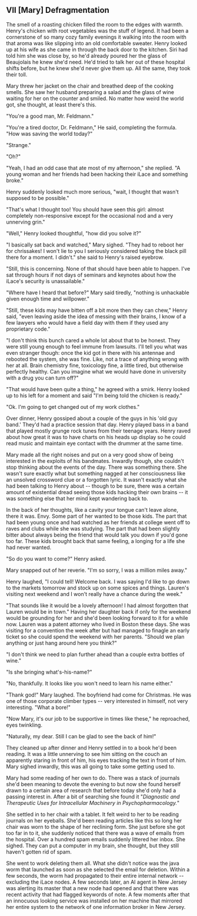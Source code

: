 VII \[Mary\] Defragmentation
----------------------------

The smell of a roasting chicken filled the room to the edges with
warmth. Henry\'s chicken with root vegetables was the stuff of legend.
It had been a cornerstone of so many cozy family evenings it walking
into the room with that aroma was like slipping into an old comfortable
sweater. Henry looked up at his wife as she came in through the back
door to the kitchen. Siri had told him she was close by, so he\'d
already poured her the glass of Beaujolais he knew she\'d need. He\'d
tried to talk her out of these hospital shifts before, but he knew
she\'d never give them up. All the same, they took their toll.

Mary threw her jacket on the chair and breathed deep of the cooking
smells. She saw her husband preparing a salad and the glass of wine
waiting for her on the counter and smiled. No matter how weird the world
got, she thought, at least there\'s this.

\"You\'re a good man, Mr. Feldmann.\"

\"You're a tired doctor, Dr. Feldmann,\" He said, completing the
formula. \"How was saving the world today?\"

\"Strange.\"

\"Oh?\"

\"Yeah, I had an odd case that ate most of my afternoon,\" she replied.
\"A young woman and her friends had been hacking their iLace and
something broke.\"

Henry suddenly looked much more serious, \"wait, I thought that wasn\'t
supposed to be possible.\"

\"That\'s what I thought too! You should have seen this girl: almost
completely non-responsive except for the occasional nod and a very
unnerving grin.\"

\"Well,\" Henry looked thoughtful, \"how did you solve it?\"

\"I basically sat back and watched,\" Mary sighed. \"They had to reboot
her for chrissakes! I won\'t lie to you I seriously considered taking
the black pill there for a moment. I didn\'t.\" she said to Henry\'s
raised eyebrow.

\"Still, this is concerning. None of that should have been able to
happen. I\'ve sat through hours if not days of seminars and keynotes
about how the iLace\'s security is unassailable.\"

\"Where have I heard that before?\" Mary said tiredly, \"nothing is
unhackable given enough time and willpower.\"

\"Still, these kids may have bitten off a bit more then they can chew,\"
Henry said, \"even leaving aside the idea of messing with their brains,
I know of a few lawyers who would have a field day with them if they
used any proprietary code.\"

\"I don\'t think this bunch cared a whole lot about that to be honest.
They were still young enough to feel immune from lawsuits. I\'ll tell
you what was even stranger though: once the kid got in there with his
antennae and rebooted the system, she was fine. Like, not a trace of
anything wrong with her at all. Brain chemistry fine, toxicology fine, a
little tired, but otherwise perfectly healthy. Can you imagine what we
would have done in university with a drug you can turn off?\"

\"That would have been quite a thing,\" he agreed with a smirk. Henry
looked up to his left for a moment and said \"I\'m being told the
chicken is ready.\"

\"Ok. I\'m going to get changed out of my work clothes.\"

Over dinner, Henry gossiped about a couple of the guys in his \'old guy
band.\' They\'d had a practice session that day. Henry played bass in a
band that played mostly grunge rock tunes from their teenage years.
Henry raved about how great it was to have charts on his heads up
display so he could read music and maintain eye contact with the drummer
at the same time.

Mary made all the right noises and put on a very good show of being
interested in the exploits of his bandmates. Inwardly though, she
couldn\'t stop thinking about the events of the day. There was something
there. She wasn\'t sure exactly what but something nagged at her
consciousness like an unsolved crossword clue or a forgotten lyric. It
wasn\'t exactly what she had been talking to Henry about -- though to be
sure, there was a certain amount of existential dread seeing those kids
hacking their own brains -- it was something else that her mind kept
wandering back to.

In the back of her thoughts, like a cavity your tongue can\'t leave
alone, there it was. Envy. Some part of her wanted to be those kids. The
part that had been young once and had watched as her friends at college
went off to raves and clubs while she was studying. The part that had
been slightly bitter about always being the friend that would talk you
down if you\'d gone too far. These kids brought back that same feeling,
a longing for a life she had never wanted.

\"So do you want to come?\" Henry asked.

Mary snapped out of her reverie. \"I\'m so sorry, I was a million miles
away.\"

Henry laughed, \"I could tell! Welcome back. I was saying I\'d like to
go down to the markets tomorrow and stock up on some spices and things.
Lauren\'s visiting next weekend and I won\'t really have a chance during
the week.\"

\"That sounds like it would be a lovely afternoon! I had almost
forgotten that Lauren would be in town.\" Having her daughter back if
only for the weekend would be grounding for her and she\'d been looking
forward to it for a while now. Lauren was a patent attorney who lived in
Boston these days. She was visiting for a convention the week after but
had managed to finagle an early ticket so she could spend the weekend
with her parents. \"Should we plan anything or just hang around here you
think?\"

\"I don't think we need to plan further ahead than a couple extra
bottles of wine.\"

\"Is she bringing what\'s-his-name?\"

\"No, thankfully. It looks like you won\'t need to learn his name
either.\"

\"Thank god!\" Mary laughed. The boyfriend had come for Christmas. He
was one of those corporate climber types -- very interested in himself,
not very interesting. \"What a bore!\"

\"Now Mary, it\'s our job to be supportive in times like these,\" he
reproached, eyes twinkling.

\"Naturally, my dear. Still I can be glad to see the back of him!\"

They cleaned up after dinner and Henry settled in to a book he\'d been
reading. It was a little unnerving to see him sitting on the couch an
apparently staring in front of him, his eyes tracking the text in front
of him. Mary sighed inwardly, this was all going to take some getting
used to.

Mary had some reading of her own to do. There was a stack of journals
she\'d been meaning to devote the evening to but now she found herself
drawn to a certain area of research that before today she\'d only had a
passing interest in. After a bit of searching she found it \"*Diagnostic
and Therapeutic Uses for Intracellular Machinery in
Psychopharmacology.*\"

She settled in to her chair with a tablet. It felt weird to her to be
reading journals on her eyeballs. She\'d been reading articles like this
so long her chair was worn to the shape of her reclining form. She just
before she got too far in to it, she suddenly noticed that there was a
wave of emails from the hospital. Over a hundred spam emails suddenly
littered her inbox. She sighed. They can put a computer in my brain, she
thought, but they still haven\'t gotten rid of spam.

She went to work deleting them all. What she didn\'t notice was the java
worm that launched as soon as she selected the email for deletion.
Within a few seconds, the worm had propagated to their entire internal
network -- excluding the iLace nodes. A few seconds later, an AI agent
in New Jersey was alerting its master that a new node had opened and
that there was recent activity that had flagged keywords of note. A few
moments after that an innocuous looking service was installed on her
machine that mirrored her entire system to the network of one
information broker in New Jersey.
